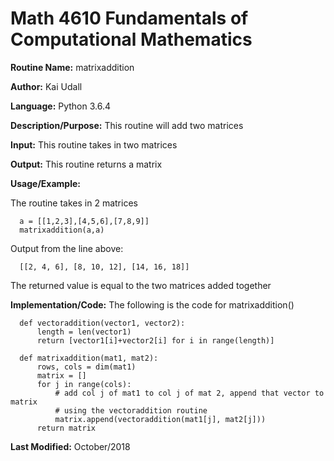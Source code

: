 # Math 4610 Fundamentals of Computational Mathematics

**Routine Name:**           matrixaddition

**Author:** Kai Udall

**Language:** Python 3.6.4

**Description/Purpose:** This routine will add two matrices

**Input:** This routine takes in two matrices

**Output:** This routine returns a matrix

**Usage/Example:**

The routine takes in 2 matrices

      a = [[1,2,3],[4,5,6],[7,8,9]]
      matrixaddition(a,a)

Output from the line above:

      [[2, 4, 6], [8, 10, 12], [14, 16, 18]]

The returned value is equal to the two matrices added together

**Implementation/Code:** The following is the code for matrixaddition()

      def vectoraddition(vector1, vector2):
          length = len(vector1)
          return [vector1[i]+vector2[i] for i in range(length)]
      
      def matrixaddition(mat1, mat2):
          rows, cols = dim(mat1)
          matrix = []
          for j in range(cols):
              # add col j of mat1 to col j of mat 2, append that vector to matrix
              # using the vectoraddition routine
              matrix.append(vectoraddition(mat1[j], mat2[j]))
          return matrix


**Last Modified:** October/2018

